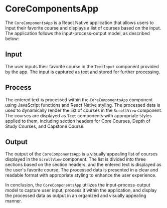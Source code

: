 # CoreComponentsApp

The `CoreComponentsApp` is a React Native application that allows users to input their favorite course and displays a list of courses based on the input. The application follows the input-process-output model, as described below:

## Input
The user inputs their favorite course in the `TextInput` component provided by the app. The input is captured as text and stored for further processing.

## Process
The entered text is processed within the `CoreComponentsApp` component using JavaScript functions and React Native styling. The processed data is used to dynamically render the list of courses in the `ScrollView` component. The courses are displayed as `Text` components with appropriate styles applied to them, including section headers for Core Courses, Depth of Study Courses, and Capstone Course.

## Output
The output of the `CoreComponentsApp` is a visually appealing list of courses displayed in the `ScrollView` component. The list is divided into three sections based on the section headers, and the entered text is displayed as the user's favorite course. The processed data is presented in a clear and readable format with appropriate styling to enhance the user experience.

In conclusion, the `CoreComponentsApp` utilizes the input-process-output model to capture user input, process it within the application, and display the processed data as output in an organized and visually appealing manner.

